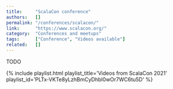 ```yaml
---
title:     "ScalaCon conference"
authors:   []
permalink: "/conferences/scalacon/"
link:      "https://www.scalacon.org/"
category:  "Conferences and meetups"
tags:      ["Conference", "Videos available"]
related:   []
---
```


TODO

{% include playlist.html playlist_title='Videos from ScalaCon 2021' playlist_id='PLTx-VKTe8yLzhBmCyDhbI0wOr7WC6tu5D' %}

